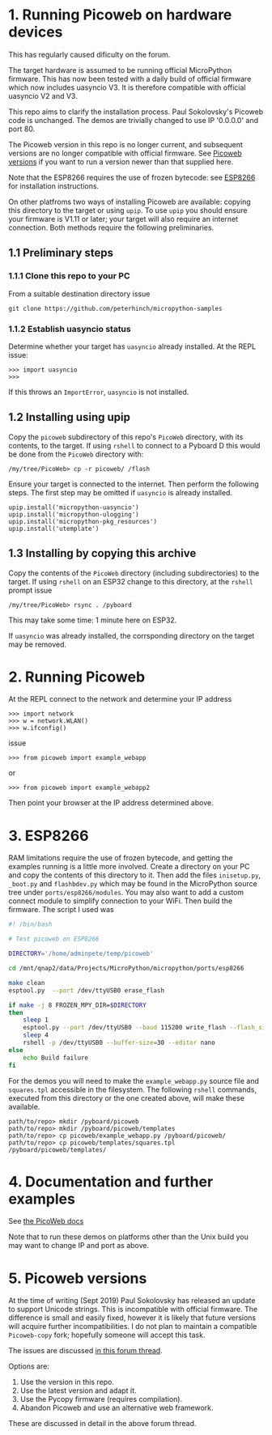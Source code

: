 # 1. Running Picoweb on hardware devices

This has regularly caused dificulty on the forum.

The target hardware is assumed to be running official MicroPython firmware. This
has now been tested with a daily build of official firmware which now includes
uasyncio V3. It is therefore compatible with official uasyncio V2 and V3.

This repo aims to clarify the installation process. Paul Sokolovsky's Picoweb
code is unchanged. The demos are trivially changed to use IP '0.0.0.0' and port
80.

The Picoweb version in this repo is no longer current, and subsequent versions
are no longer compatible with official firmware. See [Picoweb versions](./PICOWEB.md#5-picoweb-versions) if you
want to run a version newer than that supplied here.

Note that the ESP8266 requires the use of frozen bytecode: see [ESP8266](./PICOWEB.md#3-ESP8266)
for installation instructions.

On other platfroms two ways of installing Picoweb are available: copying this
directory to the target or using `upip`. To use `upip` you should ensure your
firmware is V1.11 or later; your target will also require an internet
connection. Both methods require the following preliminaries.

## 1.1 Preliminary steps

### 1.1.1 Clone this repo to your PC

From a suitable destination directory issue
```
git clone https://github.com/peterhinch/micropython-samples
```

### 1.1.2 Establish uasyncio status

Determine whether your target has `uasyncio` already installed. At the REPL
issue:
```
>>> import uasyncio
>>>
```
If this throws an `ImportError`, `uasyncio` is not installed.

## 1.2 Installing using upip

Copy the `picoweb` subdirectory of this repo's `PicoWeb` directory, with its
contents, to the target. If using `rshell` to connect to a Pyboard D this would
be done from the `PicoWeb` directory with:
```
/my/tree/PicoWeb> cp -r picoweb/ /flash
```

Ensure your target is connected to the internet. Then perform the following
steps. The first step may be omitted if `uasyncio` is already installed.
```
upip.install('micropython-uasyncio')
upip.install('micropython-ulogging')
upip.install('micropython-pkg_resources')
upip.install('utemplate')
```

## 1.3 Installing by copying this archive

Copy the contents of the `PicoWeb` directory (including subdirectories) to the
target. If using `rshell` on an ESP32 change to this directory, at the `rshell`
prompt issue
```
/my/tree/PicoWeb> rsync . /pyboard
```
This may take some time: 1 minute here on ESP32.

If `uasyncio` was already installed, the corrsponding directory on the target
may be removed.

# 2. Running Picoweb

At the REPL connect to the network and determine your IP address
```
>>> import network
>>> w = network.WLAN()
>>> w.ifconfig()
```

issue
```
>>> from picoweb import example_webapp
```

or
```
>>> from picoweb import example_webapp2
```

Then point your browser at the IP address determined above.

# 3. ESP8266

RAM limitations require the use of frozen bytecode, and getting the examples
running is a little more involved. Create a directory on your PC and copy the
contents of this directory to it. Then add the files `inisetup.py`, `_boot.py`
and `flashbdev.py` which may be found in the MicroPython source tree under
`ports/esp8266/modules`. You may also want to add a custom connect module to
simplify connection to your WiFi. Then build the firmware. The script I used
was
```bash
#! /bin/bash

# Test picoweb on ESP8266

DIRECTORY='/home/adminpete/temp/picoweb'

cd /mnt/qnap2/data/Projects/MicroPython/micropython/ports/esp8266

make clean
esptool.py  --port /dev/ttyUSB0 erase_flash

if make -j 8 FROZEN_MPY_DIR=$DIRECTORY
then
    sleep 1
    esptool.py --port /dev/ttyUSB0 --baud 115200 write_flash --flash_size=detect -fm dio 0 build/firmware-combined.bin
    sleep 4
    rshell -p /dev/ttyUSB0 --buffer-size=30 --editor nano
else
    echo Build failure
fi
```
For the demos you will need to make the `example_webapp.py` source file and
`squares.tpl` accessible in the filesystem. The following `rshell` commands,
executed from this directory or the one created above, will make these
available.
```
path/to/repo> mkdir /pyboard/picoweb
path/to/repo> mkdir /pyboard/picoweb/templates
path/to/repo> cp picoweb/example_webapp.py /pyboard/picoweb/
path/to/repo> cp picoweb/templates/squares.tpl /pyboard/picoweb/templates/
```


# 4. Documentation and further examples

See [the PicoWeb docs](https://github.com/pfalcon/picoweb)

Note that to run these demos on platforms other than the Unix build you may
want to change IP and port as above.

# 5. Picoweb versions

At the time of writing (Sept 2019) Paul Sokolovsky has released an update to
support Unicode strings. This is incompatible with official firmware. The
difference is small and easily fixed, however it is likely that future versions
will acquire further incompatibilities. I do not plan to maintain a compatible
`Picoweb-copy` fork; hopefully someone will accept this task.

The issues are discussed [in this forum thread](https://forum.micropython.org/viewtopic.php?f=18&t=6002).

Options are:
 1. Use the version in this repo.
 2. Use the latest version and adapt it.
 3. Use the Pycopy firmware (requires compilation).
 4. Abandon Picoweb and use an alternative web framework.

These are discussed in detail in the above forum thread.
